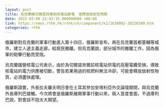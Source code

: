 ```yaml
---
layout: post
title: 烏克蘭稱切爾諾貝爾前核電站斷電　或釋放放射性物質
date: 2022-03-09 22:43:35.000000000 +08:00
link: https://news.rthk.hk/rthk/ch/component/k2/1638082-20220309.htm
categories: rthk
---
```


俄羅斯對烏克蘭的軍事行動進入第十四日，俄羅斯宣布，再在烏克蘭首都基輔等城市，建立人道主義走廊，給居民撤離。但烏克蘭說，部分城市的撤離工作，因為俄軍的砲擊行動而受阻。

烏克蘭國營核電公司表示，由於為切爾諾貝爾前核電站供電的高壓電纜受損，導致核電站的電力供應被切斷，警告若果用過的核燃料無法冷卻，可能會釋放放射性物質，必須盡快處理。

俄羅斯證實，外長拉夫羅夫明日會在土耳其參加安塔利亞外交論壇期間，與烏克蘭外長庫列巴接觸。今次將會是俄羅斯展開軍事行動以來，兩人首度會面，不過庫列巴說，對會談不抱太大期望。

